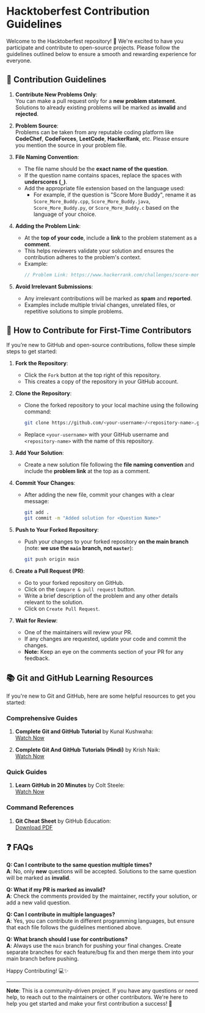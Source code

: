
# Hacktoberfest Contribution Guidelines

Welcome to the Hacktoberfest repository! 🎉 We're excited to have you participate and contribute to open-source projects. Please follow the guidelines outlined below to ensure a smooth and rewarding experience for everyone.

## 📜 Contribution Guidelines

1. **Contribute New Problems Only**:  
   You can make a pull request only for a **new problem statement**. Solutions to already existing problems will be marked as **invalid** and **rejected**.
   
2. **Problem Source**:  
   Problems can be taken from any reputable coding platform like **CodeChef**, **CodeForces**, **LeetCode**, **HackerRank**, etc. Please ensure you mention the source in your problem file.

3. **File Naming Convention**:  
   - The file name should be the **exact name of the question**.
   - If the question name contains spaces, replace the spaces with **underscores (`_`)**.
   - Add the appropriate file extension based on the language used:
     - For example, if the question is "Score More Buddy", rename it as `Score_More_Buddy.cpp`, `Score_More_Buddy.java`, `Score_More_Buddy.py`, or `Score_More_Buddy.c` based on the language of your choice.

4. **Adding the Problem Link**:  
   - At the **top of your code**, include a **link** to the problem statement as a **comment**.
   - This helps reviewers validate your solution and ensures the contribution adheres to the problem's context.
   - Example:  
     ```c++
     // Problem Link: https://www.hackerrank.com/challenges/score-more-buddy/problem
     ```

5. **Avoid Irrelevant Submissions**:  
   - Any irrelevant contributions will be marked as **spam** and **reported**.
   - Examples include multiple trivial changes, unrelated files, or repetitive solutions to simple problems.

## 🚀 How to Contribute for First-Time Contributors

If you’re new to GitHub and open-source contributions, follow these simple steps to get started:

1. **Fork the Repository**:  
   - Click the `Fork` button at the top right of this repository.  
   - This creates a copy of the repository in your GitHub account.

2. **Clone the Repository**:  
   - Clone the forked repository to your local machine using the following command:
     ```bash
     git clone https://github.com/<your-username>/<repository-name>.git
     ```
   - Replace `<your-username>` with your GitHub username and `<repository-name>` with the name of this repository.


3. **Add Your Solution**:  
   - Create a new solution file following the **file naming convention** and include the **problem link** at the top as a comment.

4. **Commit Your Changes**:  
   - After adding the new file, commit your changes with a clear message:
     ```bash
     git add .
     git commit -m "Added solution for <Question Name>"
     ```

5. **Push to Your Forked Repository**:  
   - Push your changes to your forked repository **on the main branch** (note: **we use the `main` branch, not `master`**):
     ```bash
     git push origin main
     ```

6. **Create a Pull Request (PR)**:  
   - Go to your forked repository on GitHub.
   - Click on the `Compare & pull request` button.
   - Write a brief description of the problem and any other details relevant to the solution.
   - Click on `Create Pull Request`.

7. **Wait for Review**:  
   - One of the maintainers will review your PR.  
   - If any changes are requested, update your code and commit the changes.
   - **Note:** Keep an eye on the comments section of your PR for any feedback.



## 📚 Git and GitHub Learning Resources

If you're new to Git and GitHub, here are some helpful resources to get you started:

### Comprehensive Guides
1. **Complete Git and GitHub Tutorial** by Kunal Kushwaha:  
   [Watch Now](https://www.youtube.com/watch?v=apGV9Kg7ics) 
   
2. **Complete Git And GitHub Tutorials (Hindi)** by Krish Naik:  
   [Watch Now](https://www.youtube.com/watch?v=8KtY8ihZ8ME)

### Quick Guides
1. **Learn GitHub in 20 Minutes** by Colt Steele:  
   [Watch Now](https://www.youtube.com/watch?v=nhNq2kIvi9s)

### Command References
1. **Git Cheat Sheet** by GitHub Education:  
   [Download PDF](https://education.github.com/git-cheat-sheet-education.pdf)  
   
## ❓ FAQs

**Q: Can I contribute to the same question multiple times?**  
**A**: No, only **new** questions will be accepted. Solutions to the same question will be marked as **invalid**.

**Q: What if my PR is marked as invalid?**  
**A**: Check the comments provided by the maintainer, rectify your solution, or add a new valid question.

**Q: Can I contribute in multiple languages?**  
**A**: Yes, you can contribute in different programming languages, but ensure that each file follows the guidelines mentioned above.

**Q: What branch should I use for contributions?**  
**A**: Always use the `main` branch for pushing your final changes. Create separate branches for each feature/bug fix and then merge them into your main branch before pushing.

Happy Contributing! 💻✨

---
**Note**: This is a community-driven project. If you have any questions or need help, to reach out to the maintainers or other contributors. We're here to help you get started and make your first contribution a success! 🚀